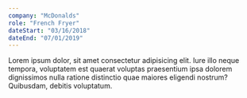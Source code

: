 ```yaml
---
company: "McDonalds"
role: "French Fryer"
dateStart: "03/16/2018"
dateEnd: "07/01/2019"
---
```


Lorem ipsum dolor, sit amet consectetur adipisicing elit. Iure illo neque tempora, voluptatem est quaerat voluptas praesentium ipsa dolorem dignissimos nulla ratione distinctio quae maiores eligendi nostrum? Quibusdam, debitis voluptatum.
